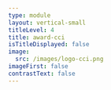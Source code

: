 ```yaml
---
type: module
layout: vertical-small
titleLevel: 4
title: award-cci
isTitleDisplayed: false
image:
  src: /images/logo-cci.png
imageFirst: false
contrastText: false
---
```



